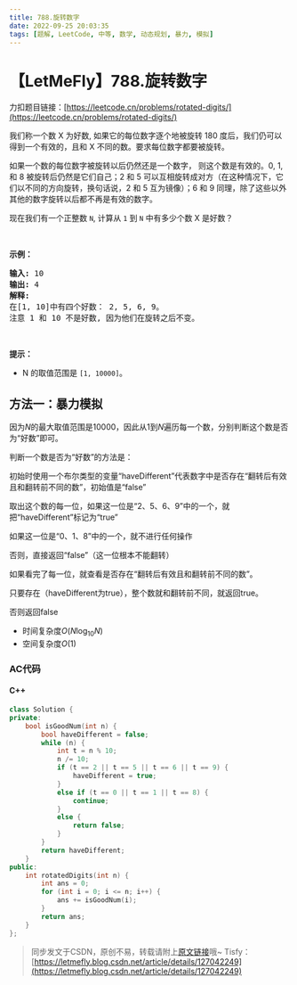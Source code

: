 ```yaml
---
title: 788.旋转数字
date: 2022-09-25 20:03:35
tags: [题解, LeetCode, 中等, 数学, 动态规划, 暴力, 模拟]
---
```


# 【LetMeFly】788.旋转数字

力扣题目链接：[https://leetcode.cn/problems/rotated-digits/](https://leetcode.cn/problems/rotated-digits/)

<p>我们称一个数 X 为好数, 如果它的每位数字逐个地被旋转 180 度后，我们仍可以得到一个有效的，且和 X 不同的数。要求每位数字都要被旋转。</p>

<p>如果一个数的每位数字被旋转以后仍然还是一个数字，&nbsp;则这个数是有效的。0, 1, 和 8 被旋转后仍然是它们自己；2 和 5 可以互相旋转成对方（在这种情况下，它们以不同的方向旋转，换句话说，2 和 5 互为镜像）；6 和 9 同理，除了这些以外其他的数字旋转以后都不再是有效的数字。</p>

<p>现在我们有一个正整数&nbsp;<code>N</code>, 计算从&nbsp;<code>1</code> 到&nbsp;<code>N</code> 中有多少个数&nbsp;X 是好数？</p>

<p>&nbsp;</p>

<p><strong>示例：</strong></p>

<pre><strong>输入:</strong> 10
<strong>输出:</strong> 4
<strong>解释:</strong> 
在[1, 10]中有四个好数： 2, 5, 6, 9。
注意 1 和 10 不是好数, 因为他们在旋转之后不变。
</pre>

<p>&nbsp;</p>

<p><strong>提示：</strong></p>

<ul>
	<li>N&nbsp;的取值范围是&nbsp;<code>[1, 10000]</code>。</li>
</ul>


    
## 方法一：暴力模拟

因为$N$的最大取值范围是$10000$，因此从$1$到$N$遍历每一个数，分别判断这个数是否为“好数”即可。

判断一个数是否为“好数”的方法是：

初始时使用一个布尔类型的变量“haveDifferent”代表数字中是否存在“翻转后有效且和翻转前不同的数”，初始值是“false”

取出这个数的每一位，如果这一位是“2、5、6、9”中的一个，就把“haveDifferent”标记为“true”

如果这一位是“0、1、8”中的一个，就不进行任何操作

否则，直接返回“false”（这一位根本不能翻转）

如果看完了每一位，就查看是否存在“翻转后有效且和翻转前不同的数”。

只要存在（haveDifferent为true），整个数就和翻转前不同，就返回true。

否则返回false

+ 时间复杂度$O(N\log_{10}N)$
+ 空间复杂度$O(1)$

### AC代码

#### C++

```cpp
class Solution {
private:
    bool isGoodNum(int n) {
        bool haveDifferent = false;
        while (n) {
            int t = n % 10;
            n /= 10;
            if (t == 2 || t == 5 || t == 6 || t == 9) {
                haveDifferent = true;
            }
            else if (t == 0 || t == 1 || t == 8) {
                continue;
            }
            else {
                return false;
            }
        }
        return haveDifferent;
    }
public:
    int rotatedDigits(int n) {
        int ans = 0;
        for (int i = 0; i <= n; i++) {
            ans += isGoodNum(i);
        }
        return ans;
    }
};
```

> 同步发文于CSDN，原创不易，转载请附上[原文链接](https://blog.tisfy.eu.org/2022/09/25/LeetCode%200788.%E6%97%8B%E8%BD%AC%E6%95%B0%E5%AD%97/)哦~
> Tisfy：[https://letmefly.blog.csdn.net/article/details/127042249](https://letmefly.blog.csdn.net/article/details/127042249)
